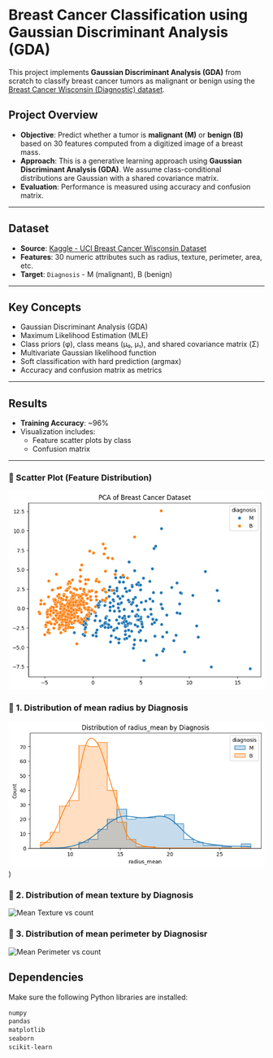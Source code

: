 # Breast Cancer Classification using Gaussian Discriminant Analysis (GDA)

This project implements **Gaussian Discriminant Analysis (GDA)** from scratch to classify breast cancer tumors as malignant or benign using the [Breast Cancer Wisconsin (Diagnostic) dataset](https://www.kaggle.com/datasets/uciml/breast-cancer-wisconsin-data).

## Project Overview

- **Objective**: Predict whether a tumor is **malignant (M)** or **benign (B)** based on 30 features computed from a digitized image of a breast mass.
- **Approach**: This is a generative learning approach using **Gaussian Discriminant Analysis (GDA)**. We assume class-conditional distributions are Gaussian with a shared covariance matrix.
- **Evaluation**: Performance is measured using accuracy and confusion matrix.

---

## Dataset

- **Source**: [Kaggle - UCI Breast Cancer Wisconsin Dataset](https://www.kaggle.com/datasets/uciml/breast-cancer-wisconsin-data)
- **Features**: 30 numeric attributes such as radius, texture, perimeter, area, etc.
- **Target**: `Diagnosis` - M (malignant), B (benign)

---

## Key Concepts

- Gaussian Discriminant Analysis (GDA)
- Maximum Likelihood Estimation (MLE)
- Class priors (φ), class means (μ₀, μ₁), and shared covariance matrix (Σ)
- Multivariate Gaussian likelihood function
- Soft classification with hard prediction (argmax)
- Accuracy and confusion matrix as metrics

---

## Results

- **Training Accuracy**: ~96%
- Visualization includes:
  - Feature scatter plots by class
  - Confusion matrix

---
### 📌 Scatter Plot (Feature Distribution)

![Scatter Plot](Scatter_plot.png)
### 📍 1. Distribution of mean radius by Diagnosis  
![Mean Radius vs count](Radius_mean_by_Diagnosis.png))

### 📍 2. Distribution of mean texture by Diagnosis  
![Mean Texture vs count](![image](https://github.com/user-attachments/assets/de6534a1-57dd-4d45-9cec-e5a845de0e6f))

### 📍 3. Distribution of mean perimeter by Diagnosisr  
![Mean Perimeter vs count](![image](https://github.com/user-attachments/assets/108629dc-20ee-4295-9c92-4fb04784d104))

## Dependencies

Make sure the following Python libraries are installed:

```bash
numpy
pandas
matplotlib
seaborn
scikit-learn
